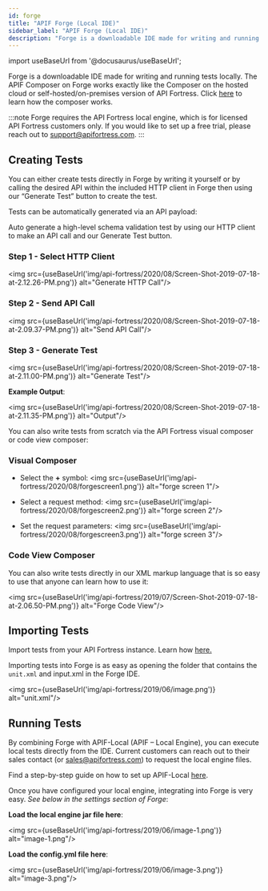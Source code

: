 ```yaml
---
id: forge
title: "APIF Forge (Local IDE)"
sidebar_label: "APIF Forge (Local IDE)"
description: "Forge is a downloadable IDE made for writing and running tests locally. The APIF Composer on Forge works exactly like the Composer on the hosted cloud or self-hosted/on-premises version of API Fortress."
---
```


import useBaseUrl from '@docusaurus/useBaseUrl';

Forge is a downloadable IDE made for writing and running tests locally. The APIF Composer on Forge works exactly like the Composer on the hosted cloud or self-hosted/on-premises version of API Fortress. Click [here](/api-testing/quick-start/composer) to learn how the composer works.

:::note
Forge requires the API Fortress local engine, which is for licensed API Fortress customers only. If you would like to set up a free trial, please reach out to [support@apifortress.com](mailto:support@apifortress.com).
:::

## Creating Tests

You can either create tests directly in Forge by writing it yourself or by calling the desired API within the included HTTP client in Forge then using our “Generate Test” button to create the test.

Tests can be automatically generated via an API payload:

Auto generate a high-level schema validation test by using our HTTP client to make an API call and our Generate Test button.

### Step 1 - Select HTTP Client

<img src={useBaseUrl('img/api-fortress/2020/08/Screen-Shot-2019-07-18-at-2.12.26-PM.png')} alt="Generate HTTP Call"/>

### Step 2 - Send API Call

<img src={useBaseUrl('img/api-fortress/2020/08/Screen-Shot-2019-07-18-at-2.09.37-PM.png')} alt="Send API Call"/>

### Step 3 - Generate Test

<img src={useBaseUrl('img/api-fortress/2020/08/Screen-Shot-2019-07-18-at-2.11.00-PM.png')} alt="Generate Test"/>

__Example Output__:

<img src={useBaseUrl('img/api-fortress/2020/08/Screen-Shot-2019-07-18-at-2.11.35-PM.png')} alt="Output"/>

You can also write tests from scratch via the API Fortress visual composer or code view composer:

### Visual Composer

* Select the **+** symbol:
<img src={useBaseUrl('img/api-fortress/2020/08/forgescreen1.png')} alt="forge screen 1"/>

* Select a request method:
<img src={useBaseUrl('img/api-fortress/2020/08/forgescreen2.png')} alt="forge screen 2"/>

* Set the request parameters:
<img src={useBaseUrl('img/api-fortress/2020/08/forgescreen3.png')} alt="forge screen 3"/>

### Code View Composer

You can also write tests directly in our XML markup language that is so easy to use that anyone can learn how to use it:

<img src={useBaseUrl('img/api-fortress/2019/07/Screen-Shot-2019-07-18-at-2.06.50-PM.png')} alt="Forge Code View"/>

## Importing Tests

Import tests from your API Fortress instance. Learn how [here.](https://apifortress.com/doc/import-export-tests/)

Importing tests into Forge is as easy as opening the folder that contains the `unit.xml` and input.xml in the Forge IDE.

<img src={useBaseUrl('img/api-fortress/2019/06/image.png')} alt="unit.xml"/>

## Running Tests

By combining Forge with APIF-Local (APIF – Local Engine), you can execute local tests directly from the IDE. Current customers can reach out to their sales contact (or sales@apifortress.com) to request the local engine files.

Find a step-by-step guide on how to set up APIF-Local [here](https://apifortress.com/doc/apf-local-engine/).

Once you have configured your local engine, integrating into Forge is very easy.  *See below in the settings section of Forge*:

**Load the local engine jar file here**:

<img src={useBaseUrl('img/api-fortress/2019/06/image-1.png')} alt="image-1.png"/>

**Load the config.yml file here**:

<img src={useBaseUrl('img/api-fortress/2019/06/image-3.png')} alt="image-3.png"/>
